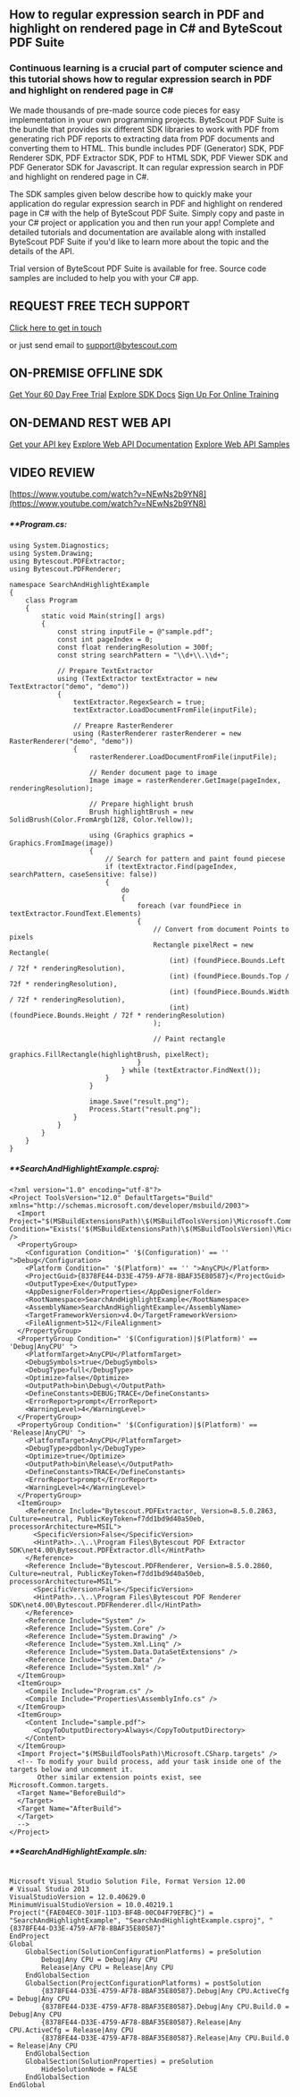 ## How to regular expression search in PDF and highlight on rendered page in C# and ByteScout PDF Suite

### Continuous learning is a crucial part of computer science and this tutorial shows how to regular expression search in PDF and highlight on rendered page in C#

We made thousands of pre-made source code pieces for easy implementation in your own programming projects. ByteScout PDF Suite is the bundle that provides six different SDK libraries to work with PDF from generating rich PDF reports to extracting data from PDF documents and converting them to HTML. This bundle includes PDF (Generator) SDK, PDF Renderer SDK, PDF Extractor SDK, PDF to HTML SDK, PDF Viewer SDK and PDF Generator SDK for Javascript. It can regular expression search in PDF and highlight on rendered page in C#.

The SDK samples given below describe how to quickly make your application do regular expression search in PDF and highlight on rendered page in C# with the help of ByteScout PDF Suite.  Simply copy and paste in your C# project or application you and then run your app! Complete and detailed tutorials and documentation are available along with installed ByteScout PDF Suite if you'd like to learn more about the topic and the details of the API.

Trial version of ByteScout PDF Suite is available for free. Source code samples are included to help you with your C# app.

## REQUEST FREE TECH SUPPORT

[Click here to get in touch](https://bytescout.zendesk.com/hc/en-us/requests/new?subject=ByteScout%20PDF%20Suite%20Question)

or just send email to [support@bytescout.com](mailto:support@bytescout.com?subject=ByteScout%20PDF%20Suite%20Question) 

## ON-PREMISE OFFLINE SDK 

[Get Your 60 Day Free Trial](https://bytescout.com/download/web-installer?utm_source=github-readme)
[Explore SDK Docs](https://bytescout.com/documentation/index.html?utm_source=github-readme)
[Sign Up For Online Training](https://academy.bytescout.com/)


## ON-DEMAND REST WEB API

[Get your API key](https://pdf.co/documentation/api?utm_source=github-readme)
[Explore Web API Documentation](https://pdf.co/documentation/api?utm_source=github-readme)
[Explore Web API Samples](https://github.com/bytescout/ByteScout-SDK-SourceCode/tree/master/PDF.co%20Web%20API)

## VIDEO REVIEW

[https://www.youtube.com/watch?v=NEwNs2b9YN8](https://www.youtube.com/watch?v=NEwNs2b9YN8)




<!-- code block begin -->

##### ****Program.cs:**
    
```
using System.Diagnostics;
using System.Drawing;
using Bytescout.PDFExtractor;
using Bytescout.PDFRenderer;

namespace SearchAndHighlightExample
{
	class Program
	{
		static void Main(string[] args)
		{
			const string inputFile = @"sample.pdf";
			const int pageIndex = 0;
			const float renderingResolution = 300f;
			const string searchPattern = "\\d+\\.\\d+";

			// Prepare TextExtractor
			using (TextExtractor textExtractor = new TextExtractor("demo", "demo"))
			{
				textExtractor.RegexSearch = true;
				textExtractor.LoadDocumentFromFile(inputFile);

				// Preapre RasterRenderer
				using (RasterRenderer rasterRenderer = new RasterRenderer("demo", "demo"))
				{
					rasterRenderer.LoadDocumentFromFile(inputFile);

					// Render document page to image
					Image image = rasterRenderer.GetImage(pageIndex, renderingResolution);

					// Prepare highlight brush
					Brush highlightBrush = new SolidBrush(Color.FromArgb(128, Color.Yellow));

					using (Graphics graphics = Graphics.FromImage(image))
					{
						// Search for pattern and paint found piecese
						if (textExtractor.Find(pageIndex, searchPattern, caseSensitive: false))
						{
							do
							{
								foreach (var foundPiece in textExtractor.FoundText.Elements)
								{
									// Convert from document Points to pixels
									Rectangle pixelRect = new Rectangle(
										(int) (foundPiece.Bounds.Left / 72f * renderingResolution),
										(int) (foundPiece.Bounds.Top / 72f * renderingResolution),
										(int) (foundPiece.Bounds.Width / 72f * renderingResolution),
										(int) (foundPiece.Bounds.Height / 72f * renderingResolution)
									);

									// Paint rectangle
									graphics.FillRectangle(highlightBrush, pixelRect);
								}
							} while (textExtractor.FindNext());
						}
					}

					image.Save("result.png");
					Process.Start("result.png");
				}
			}
		}
	}
}

```

<!-- code block end -->    

<!-- code block begin -->

##### ****SearchAndHighlightExample.csproj:**
    
```
<?xml version="1.0" encoding="utf-8"?>
<Project ToolsVersion="12.0" DefaultTargets="Build" xmlns="http://schemas.microsoft.com/developer/msbuild/2003">
  <Import Project="$(MSBuildExtensionsPath)\$(MSBuildToolsVersion)\Microsoft.Common.props" Condition="Exists('$(MSBuildExtensionsPath)\$(MSBuildToolsVersion)\Microsoft.Common.props')" />
  <PropertyGroup>
    <Configuration Condition=" '$(Configuration)' == '' ">Debug</Configuration>
    <Platform Condition=" '$(Platform)' == '' ">AnyCPU</Platform>
    <ProjectGuid>{8378FE44-D33E-4759-AF78-8BAF35E80587}</ProjectGuid>
    <OutputType>Exe</OutputType>
    <AppDesignerFolder>Properties</AppDesignerFolder>
    <RootNamespace>SearchAndHighlightExample</RootNamespace>
    <AssemblyName>SearchAndHighlightExample</AssemblyName>
    <TargetFrameworkVersion>v4.0</TargetFrameworkVersion>
    <FileAlignment>512</FileAlignment>
  </PropertyGroup>
  <PropertyGroup Condition=" '$(Configuration)|$(Platform)' == 'Debug|AnyCPU' ">
    <PlatformTarget>AnyCPU</PlatformTarget>
    <DebugSymbols>true</DebugSymbols>
    <DebugType>full</DebugType>
    <Optimize>false</Optimize>
    <OutputPath>bin\Debug\</OutputPath>
    <DefineConstants>DEBUG;TRACE</DefineConstants>
    <ErrorReport>prompt</ErrorReport>
    <WarningLevel>4</WarningLevel>
  </PropertyGroup>
  <PropertyGroup Condition=" '$(Configuration)|$(Platform)' == 'Release|AnyCPU' ">
    <PlatformTarget>AnyCPU</PlatformTarget>
    <DebugType>pdbonly</DebugType>
    <Optimize>true</Optimize>
    <OutputPath>bin\Release\</OutputPath>
    <DefineConstants>TRACE</DefineConstants>
    <ErrorReport>prompt</ErrorReport>
    <WarningLevel>4</WarningLevel>
  </PropertyGroup>
  <ItemGroup>
    <Reference Include="Bytescout.PDFExtractor, Version=8.5.0.2863, Culture=neutral, PublicKeyToken=f7dd1bd9d40a50eb, processorArchitecture=MSIL">
      <SpecificVersion>False</SpecificVersion>
      <HintPath>..\..\Program Files\Bytescout PDF Extractor SDK\net4.00\Bytescout.PDFExtractor.dll</HintPath>
    </Reference>
    <Reference Include="Bytescout.PDFRenderer, Version=8.5.0.2860, Culture=neutral, PublicKeyToken=f7dd1bd9d40a50eb, processorArchitecture=MSIL">
      <SpecificVersion>False</SpecificVersion>
      <HintPath>..\..\Program Files\Bytescout PDF Renderer SDK\net4.00\Bytescout.PDFRenderer.dll</HintPath>
    </Reference>
    <Reference Include="System" />
    <Reference Include="System.Core" />
    <Reference Include="System.Drawing" />
    <Reference Include="System.Xml.Linq" />
    <Reference Include="System.Data.DataSetExtensions" />
    <Reference Include="System.Data" />
    <Reference Include="System.Xml" />
  </ItemGroup>
  <ItemGroup>
    <Compile Include="Program.cs" />
    <Compile Include="Properties\AssemblyInfo.cs" />
  </ItemGroup>
  <ItemGroup>
    <Content Include="sample.pdf">
      <CopyToOutputDirectory>Always</CopyToOutputDirectory>
    </Content>
  </ItemGroup>
  <Import Project="$(MSBuildToolsPath)\Microsoft.CSharp.targets" />
  <!-- To modify your build process, add your task inside one of the targets below and uncomment it. 
       Other similar extension points exist, see Microsoft.Common.targets.
  <Target Name="BeforeBuild">
  </Target>
  <Target Name="AfterBuild">
  </Target>
  -->
</Project>
```

<!-- code block end -->    

<!-- code block begin -->

##### ****SearchAndHighlightExample.sln:**
    
```

Microsoft Visual Studio Solution File, Format Version 12.00
# Visual Studio 2013
VisualStudioVersion = 12.0.40629.0
MinimumVisualStudioVersion = 10.0.40219.1
Project("{FAE04EC0-301F-11D3-BF4B-00C04F79EFBC}") = "SearchAndHighlightExample", "SearchAndHighlightExample.csproj", "{8378FE44-D33E-4759-AF78-8BAF35E80587}"
EndProject
Global
	GlobalSection(SolutionConfigurationPlatforms) = preSolution
		Debug|Any CPU = Debug|Any CPU
		Release|Any CPU = Release|Any CPU
	EndGlobalSection
	GlobalSection(ProjectConfigurationPlatforms) = postSolution
		{8378FE44-D33E-4759-AF78-8BAF35E80587}.Debug|Any CPU.ActiveCfg = Debug|Any CPU
		{8378FE44-D33E-4759-AF78-8BAF35E80587}.Debug|Any CPU.Build.0 = Debug|Any CPU
		{8378FE44-D33E-4759-AF78-8BAF35E80587}.Release|Any CPU.ActiveCfg = Release|Any CPU
		{8378FE44-D33E-4759-AF78-8BAF35E80587}.Release|Any CPU.Build.0 = Release|Any CPU
	EndGlobalSection
	GlobalSection(SolutionProperties) = preSolution
		HideSolutionNode = FALSE
	EndGlobalSection
EndGlobal

```

<!-- code block end -->
